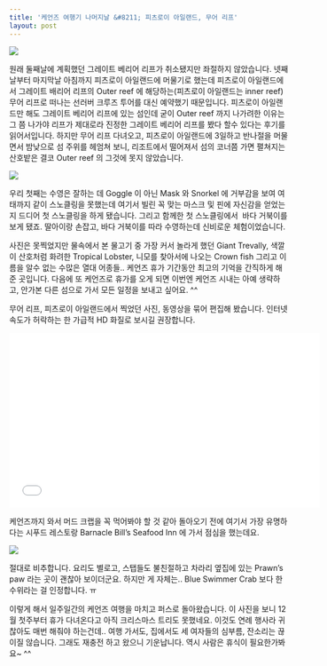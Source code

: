 ```yaml
---
title: '케언즈 여행기 나머지날 &#8211; 피츠로이 아일랜드, 무어 리프'
layout: post
---
```

![](http://i.imgur.com/2kv5bj1.jpg)

원래 둘째날에 계획했던 그레이트 베리어 리프가 취소됐지만 좌절하지 않았습니다. 넷째날부터 마지막날 아침까지 피츠로이 아일랜드에 머물기로 했는데 피츠로이 아일랜드에서 그레이트 배리어 리프의 Outer reef 에 해당하는(피츠로이 아일랜드는 inner reef) 무어 리프로 떠나는 선러버 크루즈 투어를 대신 예약했기 때문입니다. 피츠로이 아일랜드만 해도 그레이트 베리어 리프에 있는 섬인데 굳이 Outer reef 까지 나가려한 이유는 그 쯤 나가야 리프가 제대로라 진정한 그레이트 베리어 리프를 봤다 할수 있다는 후기를 읽어서입니다. 하지만 무어 리프 다녀오고, 피츠로이 아일랜드에 3일하고 반나절을 머물면서 밤낮으로 섬 주위를 헤엄쳐 보니, 리조트에서 떨어져서 섬의 코너쯤 가면 펼쳐지는 산호밭은 결코 Outer reef 의 그것에 못지 않았습니다.

![](http://i.imgur.com/IFqhOdG.jpg)

우리 첫째는 수영은 잘하는 데 Goggle 이 아닌 Mask 와 Snorkel 에 거부감을 보여 여태까지 같이 스노클링을 못했는데 여기서 빌린 꼭 맞는 마스크 및 핀에 자신감을 얻었는지 드디어 첫 스노클링을 하게 됐습니다. 그리고 함께한 첫 스노클링에서  바다 거북이를 보게 됐죠. 딸아이랑 손잡고, 바다 거북이를 따라 수영하는데 신비로운 체험이었습니다.


사진은 못찍었지만 물속에서 본 물고기 중 가장 커서 놀라게 했던 Giant Trevally, 색깔이 산호처럼 화려한 Tropical Lobster, 니모를 찾아서에 나오는 Crown fish 그리고 이름을 알수 없는 수많은 열대 어종들.. 케언즈 휴가 기간동안 최고의 기억을 간직하게 해준 곳입니다. 다음에 또 케언즈로 휴가를 오게 되면 이번엔 케언즈 시내는 아예 생략하고, 안가본 다른 섬으로 가서 모든 일정을 보내고 싶어요. ^^


무어 리프, 피츠로이 아일랜드에서 찍었던 사진, 동영상을 묶어 편집해 봤습니다. 인터넷 속도가 허락하는 한 가급적 HD 화질로 보시길 권장합니다.


<iframe src="//www.youtube.com/embed/So-S0WV52eg" width="560px" height="315px" frameborder="0" scrolling="no" allowfullscreen=""></iframe>

케언즈까지 와서 머드 크랩을 꼭 먹어봐야 할 것 같아 돌아오기 전에 여기서 가장 유명하다는 시푸드 레스토랑 Barnacle Bill&#8217;s Seafood Inn 에 가서 점심을 했는데요.


![](http://i.imgur.com/YLs0XrF.jpg)

절대로 비추합니다. 요리도 별로고, 스탭들도 불친절하고 차라리 옆집에 있는 Prawn&#8217;s paw 라는 곳이 괜찮아 보이더군요. 하지만 게 자체는.. Blue Swimmer Crab 보다 한수위라는 걸 인정합니다. ㅠ

이렇게 해서 일주일간의 케언즈 여행을 마치고 퍼스로 돌아왔습니다. 이 사진을 보니 12월 첫주부터 휴가 다녀온다고 아직 크리스마스 트리도 못했네요. 이것도 연례 행사라 귀찮아도 매번 해줘야 하는건데.. 여행 가서도, 집에서도 세 여자들의 심부름, 잔소리는 끊이질 않습니다. 그래도 재충전 하고 왔으니 기운납니다. 역시 사람은 휴식이 필요한가봐요~ ^^
